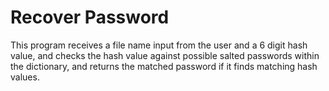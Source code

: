 # Recover Password
This program receives a file name input from the user and a 6 digit hash value, and checks the hash value against possible salted passwords within the dictionary, and returns the matched password if it finds matching hash values.
